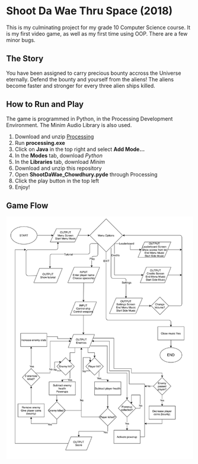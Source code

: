 Shoot Da Wae Thru Space (2018)
==
This is my culminating project for my grade 10 Computer Science course. It is my first video game, as well as my first time using 
OOP. There are a few minor bugs.

## The Story
You have been assigned to carry precious bounty accross the Universe eternally. Defend the bounty and yourself from the aliens! The aliens 
become faster and stronger for every three alien ships killed.

## How to Run and Play
The game is programmed in Python, in the Processing Development Environment. The Minim Audio Library is also used.

1. Download and unzip [Processing](https://processing.org/download)
2. Run **processing.exe**
3. Click on **Java** in the top right and select **Add Mode...**
4. In the **Modes** tab, download *Python*
5. In the **Libraries** tab, download *Minim*
6. Download and unzip this repository
7. Open **ShootDaWae_Chowdhury.pyde** through Processing
8. Click the play button in the top left
9. Enjoy!

## Game Flow
![](https://raw.githubusercontent.com/samc7/ShootDaWae_Chowdhury/master/Flowchart.png)
